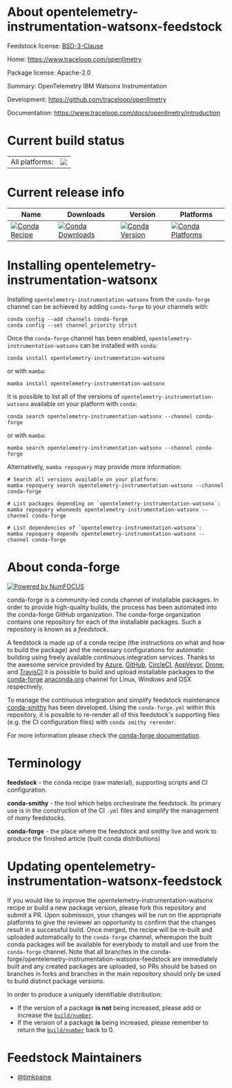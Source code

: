 About opentelemetry-instrumentation-watsonx-feedstock
=====================================================

Feedstock license: [BSD-3-Clause](https://github.com/conda-forge/opentelemetry-instrumentation-watsonx-feedstock/blob/main/LICENSE.txt)

Home: https://www.traceloop.com/openllmetry

Package license: Apache-2.0

Summary: OpenTelemetry IBM Watsonx Instrumentation

Development: https://github.com/traceloop/openllmetry

Documentation: https://www.traceloop.com/docs/openllmetry/introduction

Current build status
====================


<table><tr><td>All platforms:</td>
    <td>
      <a href="https://dev.azure.com/conda-forge/feedstock-builds/_build/latest?definitionId=25172&branchName=main">
        <img src="https://dev.azure.com/conda-forge/feedstock-builds/_apis/build/status/opentelemetry-instrumentation-watsonx-feedstock?branchName=main">
      </a>
    </td>
  </tr>
</table>

Current release info
====================

| Name | Downloads | Version | Platforms |
| --- | --- | --- | --- |
| [![Conda Recipe](https://img.shields.io/badge/recipe-opentelemetry--instrumentation--watsonx-green.svg)](https://anaconda.org/conda-forge/opentelemetry-instrumentation-watsonx) | [![Conda Downloads](https://img.shields.io/conda/dn/conda-forge/opentelemetry-instrumentation-watsonx.svg)](https://anaconda.org/conda-forge/opentelemetry-instrumentation-watsonx) | [![Conda Version](https://img.shields.io/conda/vn/conda-forge/opentelemetry-instrumentation-watsonx.svg)](https://anaconda.org/conda-forge/opentelemetry-instrumentation-watsonx) | [![Conda Platforms](https://img.shields.io/conda/pn/conda-forge/opentelemetry-instrumentation-watsonx.svg)](https://anaconda.org/conda-forge/opentelemetry-instrumentation-watsonx) |

Installing opentelemetry-instrumentation-watsonx
================================================

Installing `opentelemetry-instrumentation-watsonx` from the `conda-forge` channel can be achieved by adding `conda-forge` to your channels with:

```
conda config --add channels conda-forge
conda config --set channel_priority strict
```

Once the `conda-forge` channel has been enabled, `opentelemetry-instrumentation-watsonx` can be installed with `conda`:

```
conda install opentelemetry-instrumentation-watsonx
```

or with `mamba`:

```
mamba install opentelemetry-instrumentation-watsonx
```

It is possible to list all of the versions of `opentelemetry-instrumentation-watsonx` available on your platform with `conda`:

```
conda search opentelemetry-instrumentation-watsonx --channel conda-forge
```

or with `mamba`:

```
mamba search opentelemetry-instrumentation-watsonx --channel conda-forge
```

Alternatively, `mamba repoquery` may provide more information:

```
# Search all versions available on your platform:
mamba repoquery search opentelemetry-instrumentation-watsonx --channel conda-forge

# List packages depending on `opentelemetry-instrumentation-watsonx`:
mamba repoquery whoneeds opentelemetry-instrumentation-watsonx --channel conda-forge

# List dependencies of `opentelemetry-instrumentation-watsonx`:
mamba repoquery depends opentelemetry-instrumentation-watsonx --channel conda-forge
```


About conda-forge
=================

[![Powered by
NumFOCUS](https://img.shields.io/badge/powered%20by-NumFOCUS-orange.svg?style=flat&colorA=E1523D&colorB=007D8A)](https://numfocus.org)

conda-forge is a community-led conda channel of installable packages.
In order to provide high-quality builds, the process has been automated into the
conda-forge GitHub organization. The conda-forge organization contains one repository
for each of the installable packages. Such a repository is known as a *feedstock*.

A feedstock is made up of a conda recipe (the instructions on what and how to build
the package) and the necessary configurations for automatic building using freely
available continuous integration services. Thanks to the awesome service provided by
[Azure](https://azure.microsoft.com/en-us/services/devops/), [GitHub](https://github.com/),
[CircleCI](https://circleci.com/), [AppVeyor](https://www.appveyor.com/),
[Drone](https://cloud.drone.io/welcome), and [TravisCI](https://travis-ci.com/)
it is possible to build and upload installable packages to the
[conda-forge](https://anaconda.org/conda-forge) [anaconda.org](https://anaconda.org/)
channel for Linux, Windows and OSX respectively.

To manage the continuous integration and simplify feedstock maintenance
[conda-smithy](https://github.com/conda-forge/conda-smithy) has been developed.
Using the ``conda-forge.yml`` within this repository, it is possible to re-render all of
this feedstock's supporting files (e.g. the CI configuration files) with ``conda smithy rerender``.

For more information please check the [conda-forge documentation](https://conda-forge.org/docs/).

Terminology
===========

**feedstock** - the conda recipe (raw material), supporting scripts and CI configuration.

**conda-smithy** - the tool which helps orchestrate the feedstock.
                   Its primary use is in the construction of the CI ``.yml`` files
                   and simplify the management of *many* feedstocks.

**conda-forge** - the place where the feedstock and smithy live and work to
                  produce the finished article (built conda distributions)


Updating opentelemetry-instrumentation-watsonx-feedstock
========================================================

If you would like to improve the opentelemetry-instrumentation-watsonx recipe or build a new
package version, please fork this repository and submit a PR. Upon submission,
your changes will be run on the appropriate platforms to give the reviewer an
opportunity to confirm that the changes result in a successful build. Once
merged, the recipe will be re-built and uploaded automatically to the
`conda-forge` channel, whereupon the built conda packages will be available for
everybody to install and use from the `conda-forge` channel.
Note that all branches in the conda-forge/opentelemetry-instrumentation-watsonx-feedstock are
immediately built and any created packages are uploaded, so PRs should be based
on branches in forks and branches in the main repository should only be used to
build distinct package versions.

In order to produce a uniquely identifiable distribution:
 * If the version of a package **is not** being increased, please add or increase
   the [``build/number``](https://docs.conda.io/projects/conda-build/en/latest/resources/define-metadata.html#build-number-and-string).
 * If the version of a package **is** being increased, please remember to return
   the [``build/number``](https://docs.conda.io/projects/conda-build/en/latest/resources/define-metadata.html#build-number-and-string)
   back to 0.

Feedstock Maintainers
=====================

* [@timkpaine](https://github.com/timkpaine/)

